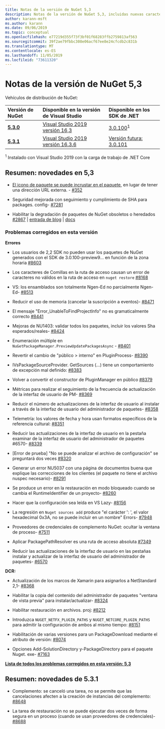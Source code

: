```yaml
---
title: Notas de la versión de NuGet 5,3
description: Notas de la versión de NuGet 5,3, incluidas nuevas características, correcciones de errores y DCR.
author: karann-msft
ms.author: karann
ms.date: 09/06/2019
ms.topic: conceptual
ms.openlocfilehash: e77219d355f73f3bf01f68283ffb2759813af563
ms.sourcegitcommit: 39f2ae79fbbc308e06acf67ee8e24cfcdb2c831b
ms.translationtype: MT
ms.contentlocale: es-ES
ms.lasthandoff: 11/05/2019
ms.locfileid: "73611320"
---
```

# <a name="nuget-53-release-notes"></a>Notas de la versión de NuGet 5,3

Vehículos de distribución de NuGet:

| Versión de NuGet | Disponible en la versión de Visual Studio| Disponible en los SDK de .NET|
|:---|:---|:---|
| [**5.3.0**](https://nuget.org/downloads) | [Visual Studio 2019 versión 16,3](https://visualstudio.microsoft.com/downloads/) | [3.0.100](https://dotnet.microsoft.com/download/dotnet-core/3.0)<sup>1</sup> |
| [**5.3.1**](https://nuget.org/downloads) | [Visual Studio 2019 versión 16.3.6](https://visualstudio.microsoft.com/downloads/) | [Versión futura: 3.0.101](https://dotnet.microsoft.com/download/dotnet-core/3.0) |

<sup>1</sup> Instalado con Visual Studio 2019 con la carga de trabajo de .NET Core

## <a name="summary-whats-new-in-53"></a>Resumen: novedades en 5,3

* [El icono de paquete se puede incrustar en el paquete](../reference/msbuild-targets.md#packing-an-icon-image-file), en lugar de tener una dirección URL externa. - [#352](https://github.com/NuGet/Home/issues/352)

* Seguridad mejorada con seguimiento y cumplimiento de SHA para packages. config- [#7281](https://github.com/NuGet/Home/issues/7281)

* Habilitar la degradación de paquetes de NuGet obsoletos o heredados [#2867](https://github.com/NuGet/Home/issues/2867) | [entrada de blog](https://devblogs.microsoft.com/nuget/deprecating-packages-on-nuget-org/) | [docs](https://docs.microsoft.com/nuget/nuget-org/deprecate-packages)

### <a name="issues-fixed-in-this-release"></a>Problemas corregidos en esta versión

**Errores**

* Los usuarios de 2,2 SDK no pueden usar los paquetes de NuGet generados con el SDK de 3.0.100-preview9... en función de la zona horaria [#8603](https://github.com/NuGet/Home/issues/8603)

* Los caracteres de Comillas en la ruta de acceso causan un error de caracteres no válidos en la ruta de acceso en `nuget restore` [#8168](https://github.com/NuGet/Home/issues/8168)

* VS: los ensamblados son totalmente Ngen-Ed no parcialmente Ngen-Ed- [#8513](https://github.com/NuGet/Home/issues/8513)

* Reducir el uso de memoria (cancelar la suscripción a eventos)- [#8471](https://github.com/NuGet/Home/issues/8471)

* El mensaje "Error_UnableToFindProjectInfo" no es gramaticalmente correcto [#8441](https://github.com/NuGet/Home/issues/8441)

* Mejoras de NU1403: validar todos los paquetes, incluir los valores Sha esperados/reales- [#8424](https://github.com/NuGet/Home/issues/8424)

* Enumeración múltiple en `NuGetPackageManager.PreviewUpdatePackagesAsync` - [#8401](https://github.com/NuGet/Home/issues/8401)

* Revertir el cambio de "público > interno" en PluginProcess- [#8390](https://github.com/NuGet/Home/issues/8390)

* IVsPackageSourceProvider. GetSources (...) tiene un comportamiento de excepción mal definido: [#8383](https://github.com/NuGet/Home/issues/8383)

* Volver a convertir el constructor de PluginManager en público [#8379](https://github.com/NuGet/Home/issues/8379)

* Métricas para realizar el seguimiento de la frecuencia de actualización de la interfaz de usuario de PM- [#8369](https://github.com/NuGet/Home/issues/8369)

* Reducir el número de actualizaciones de la interfaz de usuario al instalar a través de la interfaz de usuario del administrador de paquetes- [#8358](https://github.com/NuGet/Home/issues/8358)

* Telemetría: los valores de fecha y hora usan formatos específicos de la referencia cultural: [#8351](https://github.com/NuGet/Home/issues/8351)

* Reducir las actualizaciones de la interfaz de usuario en la pestaña examinar de la interfaz de usuario del administrador de paquetes #6570- [#8339](https://github.com/NuGet/Home/issues/8339)

* [Error de prueba] "No se puede analizar el archivo de configuración" se preguntará dos veces [#8320](https://github.com/NuGet/Home/issues/8320)

* Generar un error NU5037 con una página de documentos buena que explique las correcciones de los clientes (el paquete no tiene el archivo nuspec necesario)- [#8291](https://github.com/NuGet/Home/issues/8291)

* Se produce un error en la restauración en modo bloqueado cuando se cambia el RuntimeIdentifier de un proyecto- [#8260](https://github.com/NuGet/Home/issues/8260)

* Hacer que la configuración sea leída en VS Lazy- [#8156](https://github.com/NuGet/Home/issues/8156)

* La regresión en `Nuget sources add` produce "el carácter ': ', el valor hexadecimal 0x3A, no se puede incluir en un nombre" Errors- [#7948](https://github.com/NuGet/Home/issues/7948)

* Proveedores de credenciales de complemento NuGet: ocultar la ventana de proceso- [#7511](https://github.com/NuGet/Home/issues/7511)

* Aplicar PackagePathResolver es una ruta de acceso absoluta [#7349](https://github.com/NuGet/Home/issues/7349)

* Reducir las actualizaciones de la interfaz de usuario en las pestañas instalar y actualizar de la interfaz de usuario del administrador de paquetes- [#6570](https://github.com/NuGet/Home/issues/6570)

**DCR:**

* Actualización de los marcos de Xamarin para asignarlos a NetStandard 2,1- [#8368](https://github.com/NuGet/Home/issues/8368)

* Habilitar la copia del contenido del administrador de paquetes "ventana de vista previa" para instalar/actualizar- [#8324](https://github.com/NuGet/Home/issues/8324)

* Habilitar restauración en archivos. proj: [#8212](https://github.com/NuGet/Home/issues/8212)

* Introduzca `NUGET_NETFX_PLUGIN_PATHS` y `NUGET_NETCORE_PLUGIN_PATHS` para admitir la configuración de ambos al mismo tiempo: [#8151](https://github.com/NuGet/Home/issues/8151)

* Habilitación de varias versiones para un PackageDownload mediante el atributo de versión: [#8074](https://github.com/NuGet/Home/issues/8074)

* Opciones Add-SolutionDirectory y-PackageDirectory para el paquete Nuget. exe- [#7163](https://github.com/NuGet/Home/issues/7163)

**[Lista de todos los problemas corregidos en esta versión: 5,3](https://github.com/nuget/home/issues?q=is%3Aissue+is%3Aclosed+milestone%3A%225.3")**

## <a name="summary-whats-new-in-531"></a>Resumen: novedades de 5.3.1

* Complemento: se canceló una tarea, no se permite que las cancelaciones afecten a la creación de instancias del complemento: [#8648](https://github.com/NuGet/Home/issues/8648)

* La tarea de restauración no se puede ejecutar dos veces de forma segura en un proceso (cuando se usan proveedores de credenciales)- [#8688](https://github.com/NuGet/Home/issues/8688)

